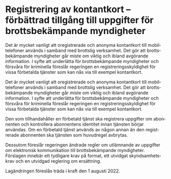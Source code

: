 # Registrering av kontantkort – förbättrad tillgång till uppgifter för brottsbekämpande myndigheter

Det är mycket vanligt att oregist­rerade och anonyma kontant­kort till mobil­telefoner används i samband med brotts­lig verksamhet. Det gör att brotts­bekäm­pande myndig­heter går miste om viktig och ibland avgö­rande information. I syfte att underlätta för brotts­bekäm­pande myndig­heter och försvåra för krimi­nella föreslår regeringen en regist­rerings­skyldighet för vissa förbetalda tjänster som kan nås via till exem­pel kontant­kort.

Det är mycket vanligt att oregist­rerade och anonyma kontant­kort till mobil­telefoner används i samband med brotts­lig verksamhet. Det gör att brotts­bekäm­pande myndig­heter går miste om viktig och ibland avgö­rande information. I syfte att underlätta för brotts­bekäm­pande myndig­heter och försvåra för krimi­nella föreslår regeringen en regist­rerings­skyldighet för vissa förbetalda tjänster som kan nås via till exem­pel kontant­kort.

Den som tillhanda­håller en för­betald tjänst ska regist­rera uppgifter om abon­nenten och kontrollera abon­nentens identitet innan tjänsten börjar användas. Om en förbetald tjänst används av någon annan än den regist­rerade abon­nenten ska tjänsten som huvud­regel avbrytas.

Dessutom föreslår rege­ringen ändrade regler om utläm­nande av upp­gifter om elektro­nisk kommu­nika­tion till brotts­bekäm­pande myndig­heter. Förslagen innebär ett tydli­gare krav på format, ett utvidgat skynd­sam­hets­krav och en utvidgad reglering om ersättning.

Lagändringen föreslås träda i kraft den 1 augusti 2022.
